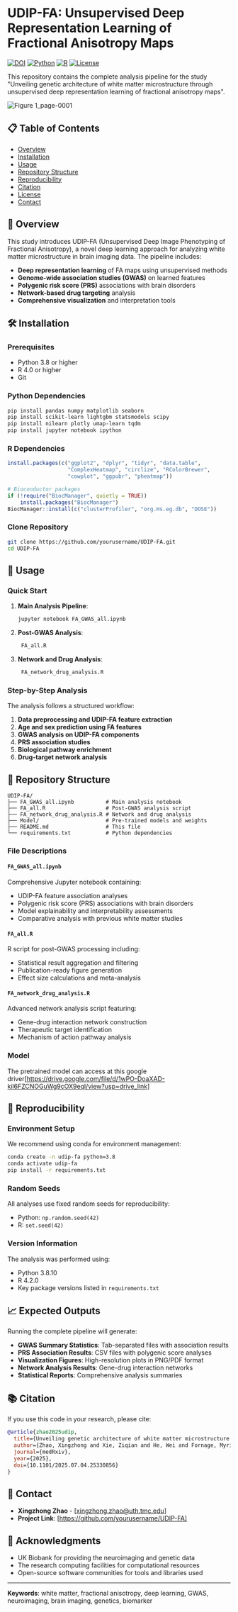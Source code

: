 # UDIP-FA: Unsupervised Deep Representation Learning of Fractional Anisotropy Maps

[![DOI](https://img.shields.io/badge/DOI-10.1101%2F2025.07.04.25330856-blue)](https://doi.org/10.1101/2025.07.04.25330856)
[![Python](https://img.shields.io/badge/Python-3.8%2B-blue)](https://www.python.org/)
[![R](https://img.shields.io/badge/R-4.0%2B-blue)](https://www.r-project.org/)
[![License](https://img.shields.io/badge/License-MIT-green)](LICENSE)

This repository contains the complete analysis pipeline for the study "Unveiling genetic architecture of white matter microstructure through unsupervised deep representation learning of fractional anisotropy maps".

![Figure 1_page-0001](https://github.com/user-attachments/assets/c67188df-1ef7-4a19-b325-6761b5e063d3)


## 📋 Table of Contents

- [Overview](#overview)
- [Installation](#installation)
- [Usage](#usage)
- [Repository Structure](#repository-structure)
- [Reproducibility](#reproducibility)
- [Citation](#citation)
- [License](#license)
- [Contact](#contact)

## 🔬 Overview

This study introduces UDIP-FA (Unsupervised Deep Image Phenotyping of Fractional Anisotropy), a novel deep learning approach for analyzing white matter microstructure in brain imaging data. The pipeline includes:

- **Deep representation learning** of FA maps using unsupervised methods
- **Genome-wide association studies (GWAS)** on learned features
- **Polygenic risk score (PRS)** associations with brain disorders
- **Network-based drug targeting** analysis
- **Comprehensive visualization** and interpretation tools

## 🛠 Installation

### Prerequisites

- Python 3.8 or higher
- R 4.0 or higher
- Git

### Python Dependencies

```bash
pip install pandas numpy matplotlib seaborn
pip install scikit-learn lightgbm statsmodels scipy
pip install nilearn plotly umap-learn tqdm
pip install jupyter notebook ipython
```

### R Dependencies

```r
install.packages(c("ggplot2", "dplyr", "tidyr", "data.table", 
                   "ComplexHeatmap", "circlize", "RColorBrewer",
                   "cowplot", "ggpubr", "pheatmap"))

# Bioconductor packages
if (!require("BiocManager", quietly = TRUE))
    install.packages("BiocManager")
BiocManager::install(c("clusterProfiler", "org.Hs.eg.db", "DOSE"))
```

### Clone Repository

```bash
git clone https://github.com/yourusername/UDIP-FA.git
cd UDIP-FA
```

## 🚀 Usage

### Quick Start

1. **Main Analysis Pipeline**:
   ```bash
   jupyter notebook FA_GWAS_all.ipynb
   ```

2. **Post-GWAS Analysis**:
   ```r
    FA_all.R
   ```

3. **Network and Drug Analysis**:
   ```r
    FA_network_drug_analysis.R
   ```

### Step-by-Step Analysis

The analysis follows a structured workflow:

1. **Data preprocessing and UDIP-FA feature extraction**
2. **Age and sex prediction using FA features**
3. **GWAS analysis on UDIP-FA components**
4. **PRS association studies**
5. **Biological pathway enrichment**
6. **Drug-target network analysis**

## 📁 Repository Structure

```
UDIP-FA/
├── FA_GWAS_all.ipynb          # Main analysis notebook
├── FA_all.R                   # Post-GWAS analysis script
├── FA_network_drug_analysis.R # Network and drug analysis
├── Model/                     # Pre-trained models and weights
├── README.md                  # This file
└── requirements.txt           # Python dependencies
```

### File Descriptions

#### `FA_GWAS_all.ipynb`
Comprehensive Jupyter notebook containing:
- UDIP-FA feature association analyses
- Polygenic risk score (PRS) associations with brain disorders
- Model explainability and interpretability assessments
- Comparative analysis with previous white matter studies

#### `FA_all.R`
R script for post-GWAS processing including:
- Statistical result aggregation and filtering
- Publication-ready figure generation
- Effect size calculations and meta-analysis

#### `FA_network_drug_analysis.R`
Advanced network analysis script featuring:
- Gene-drug interaction network construction
- Therapeutic target identification
- Mechanism of action pathway analysis

### Model
The pretrained model can access at this google driver[https://drive.google.com/file/d/1wPO-DoaXAD-kil6FZCNOGuWg9cOX9eql/view?usp=drive_link]
## 🔄 Reproducibility

### Environment Setup

We recommend using conda for environment management:

```bash
conda create -n udip-fa python=3.8
conda activate udip-fa
pip install -r requirements.txt
```

### Random Seeds

All analyses use fixed random seeds for reproducibility:
- Python: `np.random.seed(42)`
- R: `set.seed(42)`

### Version Information

The analysis was performed using:
- Python 3.8.10
- R 4.2.0
- Key package versions listed in `requirements.txt`

## 📈 Expected Outputs

Running the complete pipeline will generate:

- **GWAS Summary Statistics**: Tab-separated files with association results
- **PRS Association Results**: CSV files with polygenic score analyses
- **Visualization Figures**: High-resolution plots in PNG/PDF format
- **Network Analysis Results**: Gene-drug interaction networks
- **Statistical Reports**: Comprehensive analysis summaries

## 📚 Citation

If you use this code in your research, please cite:

```bibtex
@article{zhao2025udip,
  title={Unveiling genetic architecture of white matter microstructure through unsupervised deep representation learning of fractional anisotropy maps},
  author={Zhao, Xingzhong and Xie, Ziqian and He, Wei and Fornage, Myriam and Zhi, Degui},
  journal={medRxiv},
  year={2025},
  doi={10.1101/2025.07.04.25330856}
}
```

## 💬 Contact

- **Xingzhong Zhao** - [xingzhong.zhao@uth.tmc.edu]
- **Project Link**: [https://github.com/yourusername/UDIP-FA]

## 🙏 Acknowledgments

- UK Biobank for providing the neuroimaging and genetic data
- The research computing facilities for computational resources
- Open-source software communities for tools and libraries used

---

**Keywords**: white matter, fractional anisotropy, deep learning, GWAS, neuroimaging, brain imaging, genetics, biomarker
